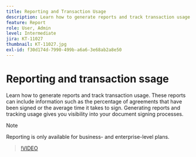 ```yaml
---
title: Reporting and Transaction Usage
description: Learn how to generate reports and track transaction usage
feature: Report
role: User, Admin
level: Intermediate
jira: KT-11027
thumbnail: KT-11027.jpg
exl-id: f30d174d-7990-499b-a6a6-3e68ab2a8e50
---
```

# Reporting and transaction ssage

Learn how to generate reports and track transaction usage. These reports can include information such as the percentage of agreements that have been signed or the average time it takes to sign. Generating reports and tracking usage gives you visibility into your document signing processes.

>[!NOTE]
>
>Reporting is only available for business- and enterprise-level plans.

>[!VIDEO](https://video.tv.adobe.com/v/346754?quality=12&learn=on&hidetitle=true)
